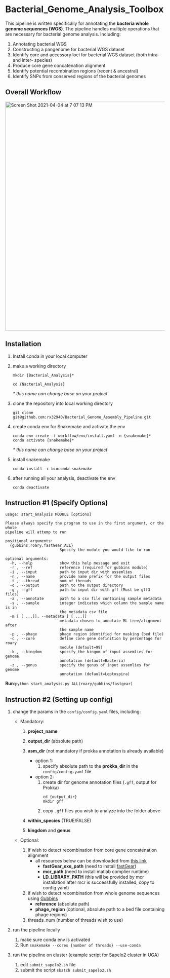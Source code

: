 # Bacterial_Genome_Analysis_Toolbox

This pipeline is written specifically for annotating the **bacteria whole genome sequences (WGS)**. The pipeline handles multiple operations that are necessary for bacterial genome analysis. Including:

1) Annotating bacterial WGS 
2) Constructing a pangenome for bacterial WGS dataset
3) Identify core and accessory loci for bacterial WGS dataset (both intra- and inter- species)
4) Produce core gene concatenation alignment
4) Identify potential recombination regions (recent & ancestral)
5) Identify SNPs from conserved regions of the bacterial genomes

## Overall Workflow
<img width="723" alt="Screen Shot 2021-04-04 at 7 07 13 PM" src="https://user-images.githubusercontent.com/31255012/113523905-00af4500-9579-11eb-8264-cf4eab09491d.png">




## Installation

1) Install conda in your local computer

2) make a working directory
    ```
    mkdir {Bacterial_Analysis}*
    
    cd {Nacterial_Analysis}
    ```
    _* this name can change base on your project_

3) clone the repository into local working directory 
    ```
    git clone git@github.com:rx32940/Bacterial_Genome_Assembly_Pipeline.git
    ```

4) create conda env for Snakemake and activate the env
    ```
    conda env create -f workflow/env/install.yaml -n {snakemake}*
    conda activate {snakemake}*
    ```
    _* this name can change base on your project_

5) install snakemake
    ```
    conda install -c bioconda snakemake
    ```

6) after running all your analysis, deactivate the env
    ```
    conda deactivate
    ```
## Instruction #1 (Specify Options)

```
usage: start_analysis MODULE [options]

Please always specify the program to use in the first argument, or the whole
pipeline will attemp to run

positional arguments:
  {gubbins,roary,fastGear,ALL}
                        Specify the module you would like to run

optional arguments:
  -h, --help            show this help message and exit
  -r , --ref            reference (required for gubbins module)
  -i , --input          path to input dir with assemlies
  -n , --name           provide name prefix for the output files
  -t , --thread         num of threads
  -o , --output         path to the output directory
  -g , --gff            path to input dir with gff (Must be gff3 files)
  -a , --annotate       path to a csv file containing sample metadata
  -s , --sample         integer indicates which column the sample name is in
                        the metadata csv file
  -m [ [ ...]], --metadata [ [ ...]]
                        metadata chosen to annotate ML tree/alignment after
                        the sample name
  -p , --phage          phage region identified for masking (bed file)
  -c , --core           define core gene definition by percentage for roary
                        module (default=99)
  -k , --kingdom        specify the kingom of input assemlies for genome
                        annotation (default=Bacteria)
  -z , --genus          specify the genus of input assemlies for genome
                        annotation (default=Leptospira)
```

**Run**:```python start_analysis.py ALL(roary/gubbins/fastgear)```

## Instruction #2 (Setting up config)

1) change the params in the ```config/config.yaml``` files, including:
    
    + Mandatory:
        1. **project_name** 
        2. **output_dir** (absolute path)
        3. **asm_dir** (not mandatory if prokka annotation is already available)
            + option 1:
                1) specify absolute path to the **prokka_dir** in the ```config/config.yaml``` file
            + option 2:
                1) create dir for genome annotation files (```.gff```, output for Prokka)
                    ```
                    cd {output_dir}
                    mkdir gff
                    ```
                2) copy ```.gff``` files you wish to analyze into the folder above
        
        4. **within_species** (TRUE/FALSE)
        5. **kingdom** and **genus**
    
    + Optional:
        1. if wish to detect recombination from core gene concatenation alignment
            - all resources below can be downloaded from [this link](https://users.ics.aalto.fi/~pemartti/fastGEAR/)
                - **fastGear_exe_path** (need to install [fastGear](https://mostowylab.com/news/fastgear))
                - **mcr_path** (need to install matlab complier runtime)
                - **LD_LIBRARY_PATH** (this will be provided by mcr installation after mcr is successfully installed, copy to config.yaml)
        2. if wish to detect recombination from whole genome sequences using [Gubbins](https://github.com/sanger-pathogens/gubbins) 
            - **reference** (absolute path)
            - **phage_region** (optional, absolute path to a bed file containing phage regions)
        3. threads_num (number of threads wish to use)

2) run the pipeline locally 
    
    1. make sure conda env is activated
    2. Run ```snakemake --cores {number of threads} --use-conda```

3) run the pipeline on cluster (example script for Sapelo2 cluster in UGA)

    1. edit ```submit_sapelo2.sh``` file
    2. submit the script ```sbatch submit_sapelo2.sh```

            



